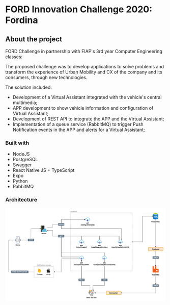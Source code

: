 # FORD Innovation Challenge 2020: Fordina

## About the project

FORD Challenge in partnership with FIAP's 3rd year Computer Engineering classes:

The proposed challenge was to develop applications to solve problems and transform the experience of Urban Mobility and CX of the company and its consumers, through new technologies.

The solution included:
- Development of a Virtual Assistant integrated with the vehicle's central multimedia;
- APP development to show vehicle information and configuration of Virtual Assistant;
- Development of REST API to integrate the APP and the Virtual Assistant;
- Implementation of a queue service (RabbitMQ) to trigger Push Notification events in the APP and alerts for a Virtual Assistant;

### Built with 

- NodeJS
- PostgreSQL
- Swagger
- React Native JS + TypeScript
- Expo
- Python
- RabbitMQ

### Architecture

![Fordina architecture](https://raw.githubusercontent.com/GiovanniCavallari/ford-challenge/master/docs/architecture.png)

